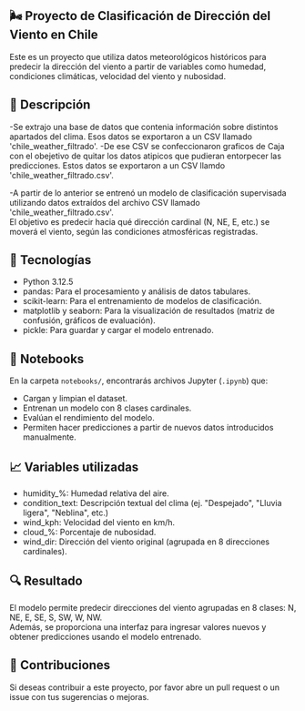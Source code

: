 ## 🌬️ Proyecto de Clasificación de Dirección del Viento en Chile

Este es un proyecto que utiliza datos meteorológicos históricos para predecir la dirección del viento a partir de variables como humedad, condiciones climáticas, velocidad del viento y nubosidad.

## 📄 Descripción
-Se extrajo una base de datos que contenia información sobre distintos apartados del clima. Esos datos se exportaron a un CSV llamado 'chile_weather_filtrado'.
-De ese CSV se confeccionaron graficos de Caja con el obejetivo de quitar los datos atipicos que pudieran entorpecer las predicciones. Estos datos se exportaron a un CSV llamdo 'chile_weather_filtrado.csv'.

-A partir de lo anterior se entrenó un modelo de clasificación supervisada utilizando datos extraídos del archivo CSV llamado 'chile_weather_filtrado.csv'.  
El objetivo es predecir hacia qué dirección cardinal (N, NE, E, etc.) se moverá el viento, según las condiciones atmosféricas registradas.

## 🧠 Tecnologías

- Python 3.12.5  
- pandas: Para el procesamiento y análisis de datos tabulares.  
- scikit-learn: Para el entrenamiento de modelos de clasificación.  
- matplotlib y seaborn: Para la visualización de resultados (matriz de confusión, gráficos de evaluación).  
- pickle: Para guardar y cargar el modelo entrenado.  

## 📓 Notebooks

En la carpeta `notebooks/`, encontrarás archivos Jupyter (`.ipynb`) que:

- Cargan y limpian el dataset.
- Entrenan un modelo con 8 clases cardinales.
- Evalúan el rendimiento del modelo.
- Permiten hacer predicciones a partir de nuevos datos introducidos manualmente.

## 📈 Variables utilizadas

- humidity_%: Humedad relativa del aire.  
- condition_text: Descripción textual del clima (ej. "Despejado", "Lluvia ligera", "Neblina", etc.)  
- wind_kph: Velocidad del viento en km/h.  
- cloud_%: Porcentaje de nubosidad.  
- wind_dir: Dirección del viento original (agrupada en 8 direcciones cardinales).

## 🔍 Resultado

El modelo permite predecir direcciones del viento agrupadas en 8 clases: N, NE, E, SE, S, SW, W, NW.  
Además, se proporciona una interfaz para ingresar valores nuevos y obtener predicciones usando el modelo entrenado.

## 🤝 Contribuciones

Si deseas contribuir a este proyecto, por favor abre un pull request o un issue con tus sugerencias o mejoras.
